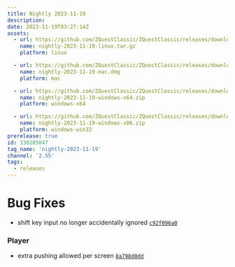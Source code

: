 ```yaml
---
title: Nightly 2023-11-19
description: 
date: 2023-11-19T03:27:14Z
assets: 
  - url: https://github.com/ZQuestClassic/ZQuestClassic/releases/download/nightly-2023-11-19/nightly-2023-11-19-linux.tar.gz
    name: nightly-2023-11-19-linux.tar.gz
    platform: linux

  - url: https://github.com/ZQuestClassic/ZQuestClassic/releases/download/nightly-2023-11-19/nightly-2023-11-19-mac.dmg
    name: nightly-2023-11-19-mac.dmg
    platform: mac

  - url: https://github.com/ZQuestClassic/ZQuestClassic/releases/download/nightly-2023-11-19/nightly-2023-11-19-windows-x64.zip
    name: nightly-2023-11-19-windows-x64.zip
    platform: windows-x64

  - url: https://github.com/ZQuestClassic/ZQuestClassic/releases/download/nightly-2023-11-19/nightly-2023-11-19-windows-x86.zip
    name: nightly-2023-11-19-windows-x86.zip
    platform: windows-win32
prerelease: true
id: 130205047
tag_name: 'nightly-2023-11-19'
channel: '2.55'
tags:
  - releases
---
```




# Bug Fixes

- shift key input no longer accidentally ignored [`c92f096a0`](https://github.com/ZQuestClassic/ZQuestClassic/commit/c92f096a0adf4dc6ceee3350326968828825fc60)

### Player

- extra pushing allowed per screen [`8a798d0dd`](https://github.com/ZQuestClassic/ZQuestClassic/commit/8a798d0dda8d4d509e11bf5558151d7d592ac6f0)

